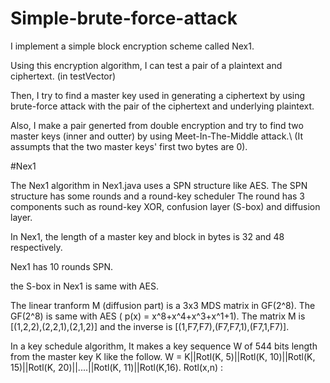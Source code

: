 # Simple-brute-force-attack

I implement a simple block encryption scheme called Nex1.

Using this encryption algorithm, I can test a pair of a plaintext and ciphertext. (in testVector)

Then, I try to find a master key used in generating a ciphertext by using brute-force attack with the pair of the ciphertext and underlying plaintext.

Also, I make a pair generted from double encryption and try to find two master keys (inner and outter) by using Meet-In-The-Middle attack.\\
(It assumpts that the two master keys' first two bytes are 0).

#Nex1

The Nex1 algorithm in Nex1.java uses a SPN structure like AES.
The SPN structure has some rounds and a round-key scheduler
The round has 3 components such as round-key XOR, confusion layer (S-box) and diffusion layer.

In Nex1, the length of a master key and block in bytes is 32 and 48 respectively.

Nex1 has 10 rounds SPN.

the S-box in Nex1 is same with AES.

The linear tranform M (diffusion part) is a 3x3 MDS matrix in GF(2^8).
The GF(2^8) is same with AES ( p(x) = x^8+x^4+x^3+x^1+1).
The matrix M is [(1,2,2),(2,2,1),(2,1,2)] and the inverse is [(1,F7,F7),(F7,F7,1),(F7,1,F7)].

In a key schedule algorithm, It makes a key sequence W of 544 bits length from the master key K like the follow.
  W = K||Rotl(K, 5)||Rotl(K, 10)||Rotl(K, 15)||Rotl(K, 20)||....||Rotl(K, 11)||Rotl(K,16).
  Rotl(x,n) : 



